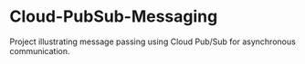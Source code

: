 # Cloud-PubSub-Messaging
Project illustrating message passing using Cloud Pub/Sub for asynchronous communication.
